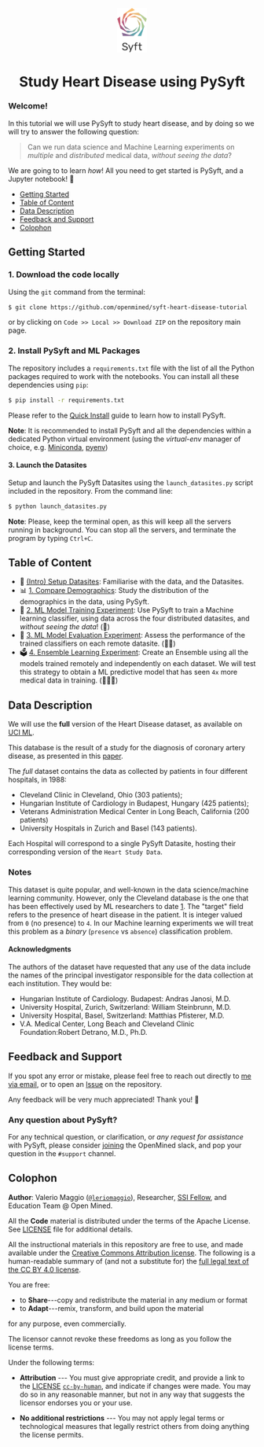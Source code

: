 <div align="center">
  <img alt="Syft Logo" src="./Syft-Logo-Stacked.png" style="max-width: 60px;">
  <h1><strong>Study Heart Disease using PySyft</strong></h1>
</div>

### Welcome! 

In this tutorial we will use PySyft to study heart disease, and by doing so 
we will try to answer the following question: 

> Can we run data science and Machine Learning experiments on _multiple_ and _distributed_ medical data, _without seeing the data_?

We are going to to learn _how_! 
All you need to get started is PySyft, and a Jupyter notebook! 🚀

- [Getting Started](#getting-started)
- [Table of Content](#table-of-content)
- [Data Description](#data-description)
- [Feedback and Support](#feedback-and-support)
- [Colophon](#colophon)

## Getting Started

### 1. Download the code locally

Using the `git` command from the terminal:

```bash
$ git clone https://github.com/openmined/syft-heart-disease-tutorial
```

or by clicking on `Code >> Local >> Download ZIP` on the repository main page.

### 2. Install PySyft and ML Packages

The repository includes a `requirements.txt` file with the list of 
all the Python packages required to work with the notebooks. 
You can install all these dependencies using `pip`:

```bash
$ pip install -r requirements.txt
```

Please refer to the [Quick Install](https://docs.openmined.org/en/latest/quick-install.html) guide to learn how to install PySyft. 

**Note**: It is recommended to install PySyft and all the dependencies within a dedicated Python virtual environment 
(using the _virtual-env_ manager of choice, e.g. [Miniconda](https://docs.anaconda.com/miniconda/), [pyenv](https://github.com/pyenv/pyenv))

#### 3. Launch the Datasites

Setup and launch the PySyft Datasites using the `launch_datasites.py` script included in the repository. From the command line:

```bash
$ python launch_datasites.py
```

**Note**: Please, keep the terminal open, as this will keep all the servers running in background. You can stop all the servers, and terminate
the program by typing `Ctrl+C`.

## Table of Content

- 🧭 [(Intro) Setup Datasites](./00-Setup-Datasites.ipynb): 
    Familiarise with the data, and the Datasites.
- 📊 [1. Compare Demographics](./01-Compare-Demographics.ipynb): 
    Study the distribution of the demographics in the data, using PySyft.
- 🤖 [2. ML Model Training Experiment](./02-Model-Training-Experiment.ipynb): 
    Use PySyft to train a Machine learning classifier, using data across the four distributed datasites, and _without seeing the data_!  (🌟)
- 📝 [3. ML Model Evaluation Experiment](./03-Model-Evaluation-Experiment.ipynb):
    Assess the performance of the trained classifiers on each remote datasite.  (🌟🌟)
- 🗳️ [4. Ensemble Learning Experiment](./04-Ensemble-learning-Experiment.ipynb):
    Create an Ensemble using all the models trained remotely and independently on each dataset. We will test this strategy to obtain
    a ML predictive model that has seen `4x` more medical data in training. (🌟🌟🌟)

## Data Description

We will use the **full** version of the Heart Disease dataset, as available on [UCI ML](https://archive.ics.uci.edu/dataset/45/heart+disease).

This database is the result of a study for the diagnosis of coronary artery disease, as presented in this [paper](https://www.semanticscholar.org/paper/International-application-of-a-new-probability-for-Detrano-J%C3%A1nosi/a7d714f8f87bfc41351eb5ae1e5472f0ebbe0574).

The _full_ dataset contains the data as collected by patients in four different hospitals, in 1988: 
- Cleveland Clinic in Cleveland, Ohio (303 patients);
- Hungarian Institute of Cardiology in Budapest, Hungary (425 patients);
- Veterans Administration Medical Center in Long Beach, California (200 patients)
- University Hospitals in Zurich and Basel (143 patients).

Each Hospital will correspond to a single PySyft Datasite, hosting their corresponding version of the `Heart Study Data`.

### Notes

This dataset is quite popular, and well-known in the data science/machine learning community. However, only the Cleveland database is the one that has been effectively used by ML researchers to date [1](https://archive.ics.uci.edu/dataset/45/heart+disease). The "target" field refers to the presence of heart disease in the patient.  It is integer valued from `0` (no presence) to `4`. In our Machine learning experiments we will treat this problem as a _binary_ (`presence` vs `absence`) classification problem.

#### Acknowledgments

The authors of the dataset have requested that any use of the data include the names of the principal investigator responsible for the data collection at each institution. They would be:

- Hungarian Institute of Cardiology. Budapest: Andras Janosi, M.D.
- University Hospital, Zurich, Switzerland: William Steinbrunn, M.D.
- University Hospital, Basel, Switzerland: Matthias Pfisterer, M.D.
- V.A. Medical Center, Long Beach and Cleveland Clinic Foundation:Robert Detrano, M.D., Ph.D.

## Feedback and Support

If you spot any error or mistake, please feel free to reach out directly to [me via email](mailto:valerio@openmined.org?subject=PySyft%20%HD%20Tutorial%20Issue), or to open an [Issue](http://github.com/openmined/syft-heart-disease-tutorial/issues) on the repository.

Any feedback will be very much appreciated! Thank you! 🙏

### Any question about PySyft? 

For any technical question, or clarification, or _any request for assistance_ with PySyft, please consider 
[joining](https://bit.ly/join-om-slack) the OpenMined slack, and pop your question in the `#support` channel.


## Colophon

**Author**: Valerio Maggio ([`@leriomaggio`](https://twitter.com/leriomaggio)),
Researcher, [SSI Fellow](https://www.software.ac.uk/about/fellows/valerio-maggio),
and Education Team @ Open Mined.

All the **Code** material is distributed under the terms of the Apache License. See [LICENSE](./LICENSE) file for additional details.

All the instructional materials in this repository are free to use, and made available under the [Creative Commons Attribution
license](https://creativecommons.org/licenses/by/4.0/). The following is a human-readable summary of (and not a substitute for) the [full legal text of the CC BY 4.0
license](https://creativecommons.org/licenses/by/4.0/legalcode).

You are free:

* to **Share**---copy and redistribute the material in any medium or format
* to **Adapt**---remix, transform, and build upon the material

for any purpose, even commercially.

The licensor cannot revoke these freedoms as long as you follow the
license terms.

Under the following terms:

* **Attribution** --- You must give appropriate credit, and provide a link to the
  [LICENSE](https://github.com/openmined/syft-heart-tutorial/LICENSE) [`cc-by-human`](https://creativecommons.org/licenses/by/4.0/),
  and indicate if changes were made.
  You may do so in any reasonable manner, but not in any way that suggests the
  licensor endorses you or your use.
  
* **No additional restrictions** --- You may not apply legal terms or
technological measures that legally restrict others from doing
anything the license permits.
